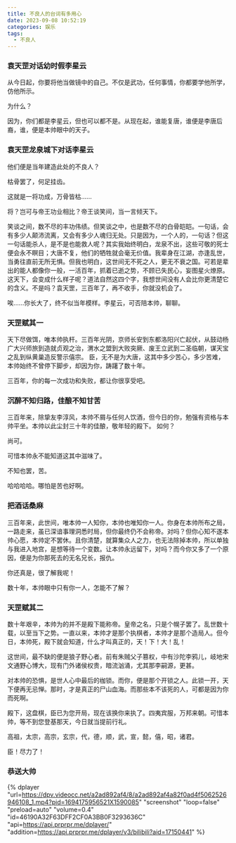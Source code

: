 ```yaml
---
title: 不良人的台词有多用心
date: 2023-09-08 10:52:19
categories: 娱乐
tags:
  - 不良人
---
```


### 袁天罡对话幼时假李星云

从今日起，你要将他当做镜中的自己。不仅是武功，任何事情，你都要学他所学，仿他所示。

为什么？

因为，你们都是李星云，但也可以都不是。从现在起，谁能复唐，谁便是李唐后裔，谁，便是本帅眼中的天子。

<!-- more -->

### 袁天罡龙泉城下对话李星云

他们便是当年建造此处的不良人？

枯骨罢了，何足挂齿。

这就是一将功成，万骨皆枯......

将？岂可与帝王功业相比？帝王谈笑间，当一言倾天下。

笑谈之间，数不尽的丰功伟绩。但笑谈之中，也是数不尽的白骨皑皑。一句话，会有多少人颠沛流离，又会有多少人魂归无处。只是因为，一个人的，一句话？但这一句话能杀人，是不是也能救人呢？其实我始终明白，龙泉不出，这些可敬的死士便会永不瞑目；大唐不复，他们的牺牲就会毫无价值。我辈身在江湖，亦逢乱世，当勇往直前无所无惧。但我也明白，这世间无不死之人，更无不衰之国。可若是辈出的能人都像你一般，一活百年，抓着已逝之势，不顾已失民心，妄图星火燎原。这天下，会变成什么样子呢？道法自然这四个字，我想世间没有人会比你更清楚它的含义。不是吗？袁天罡，三百年了，再不收手，你就没机会了。

唉......你长大了，终不似当年模样。李星云，可否陪本帅，聊聊。

### 天罡赋其一

天下尽做饵，唯本帅执杆。三百年光阴，京师长安到东都洛阳兴亡起伏，从鼓动杨广大兴师旅到造就贞观之治，渭水之盟到大败突厥、废王立武到二圣临朝，谋天宝之乱到纵黄巢造反警示僖宗。
臣，无不是为大唐，这其中多少苦心，多少苦难，本帅始终不曾停下脚步，却因为你，踌躇了数十年。

三百年，你的每一次成功和失败，都让你很享受吧。

### 沉醉不知归路，佳酿不知甘苦

三百年来，除挚友李淳风，本帅不屑与任何人饮酒，但今日的你，勉强有资格与本帅平坐。本帅以此尘封三十年的佳酿，敬年轻的殿下。 如何？

尚可。

可惜本帅永不能知道这其中滋味了。

不知也罢，苦。

哈哈哈哈。哪怕是苦也好啊。

### 把酒话桑麻

三百年来，此世间，唯本帅一人知你，本帅也唯知你一人。你身在本帅所布之局，一路走来，虽已深谙事理洞悉时局，但你最终仍不会称帝。对吗？但你心知不遂本帅心愿，本帅定不罢休。且你清楚，就算集众人之力，也无法除掉本帅，所以单独与我进入地宫，是想等待一个变数。让本帅永远留下，对吗？而今你又多了一个原因，便是为你那死去的无名兄长，报仇。

你还真是，很了解我呢！

数十年，本帅眼中只有你一人，怎能不了解？

### 天罡赋其二
数十年艰辛，本帅为的并不是殿下能称帝。皇帝之名，只是个幌子罢了。乱世数十载，以至当下之势。一直以来，本帅才是那个执棋者，本帅才是那个造局人。但今日，本帅死，殿下就会知道，什么才叫真正的，天！下！大！乱！

这世间，最不缺的便是狼子野心者。前有朱贼父子篡权，中有沙陀李鸦儿，岐地宋文通野心博大，现有门外诸侯权贵，暗流汹涌，尤其那李嗣源，更甚。

对本帅的恐惧，是世人心中最后的枷锁。而你，便是那个开锁之人。此锁一开，天下便再无忌惮。那时，才是真正的尸山血海。而那些本不该死的人，可都是因为你而死啊。

殿下，这盘棋，臣已为您开局，现在该换你来执了。四夷宾服，万邦来朝。可惜本帅，等不到您登基那天，今日就当提前行礼。

高祖，太宗，高宗，玄宗，代，德，顺，武，宣，懿，僖，昭，诸君。

臣！尽力了！

### 恭送大帅

{% dplayer 
  "url=https://dpv.videocc.net/a2ad892af4/8/a2ad892af4a82f0ad4f5062526946108_1.mp4?pid=1694175956521X1590085" 
  "screenshot" 
  "loop=false" 
  "preload=auto"
  "volume=0.4"
  "id=46190A32F63DFF2CF0A3BB0F3293636C" 
  "api=https://api.prprpr.me/dplayer/" 
  "addition=https://api.prprpr.me/dplayer/v3/bilibili?aid=17150441" 
%}